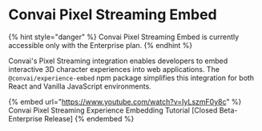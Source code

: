 # Convai Pixel Streaming Embed

{% hint style="danger" %}
Convai Pixel Streaming Embed is currently accessible only with the Enterprise plan.
{% endhint %}

Convai's Pixel Streaming integration enables developers to embed interactive 3D character experiences into web applications. The `@convai/experience-embed` npm package simplifies this integration for both React and Vanilla JavaScript environments.

{% embed url="https://www.youtube.com/watch?v=IyLszmF0y8c" %}
Convai Pixel Streaming Experience Embedding Tutorial \[Closed Beta- Enterprise Release]
{% endembed %}

